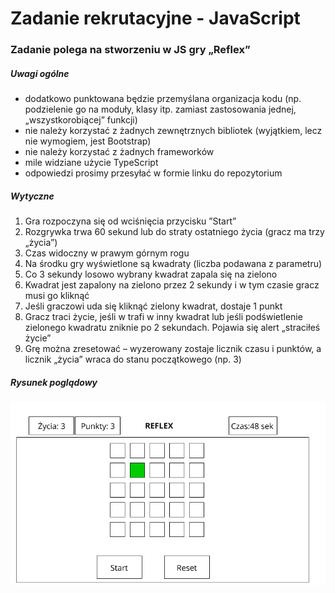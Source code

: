 # Zadanie rekrutacyjne - JavaScript

### Zadanie polega na stworzeniu w JS gry „Reflex”

##### Uwagi ogólne

- dodatkowo punktowana będzie przemyślana organizacja kodu (np. podzielenie go na moduły, klasy itp. zamiast zastosowania jednej, „wszystkorobiącej” funkcji)
- nie należy korzystać z żadnych zewnętrznych bibliotek (wyjątkiem, lecz nie wymogiem, jest Bootstrap)
- nie należy korzystać z żadnych frameworków
- mile widziane użycie TypeScript
- odpowiedzi prosimy przesyłać w formie linku do repozytorium

##### Wytyczne

1.  Gra rozpoczyna się od wciśnięcia przycisku ”Start”
2.  Rozgrywka trwa 60 sekund lub do straty ostatniego życia (gracz ma trzy „życia”)
3.  Czas widoczny w prawym górnym rogu
4.  Na środku gry wyświetlone są kwadraty (liczba podawana z parametru)
5.  Co 3 sekundy losowo wybrany kwadrat zapala się na zielono
6.  Kwadrat jest zapalony na zielono przez 2 sekundy i w tym czasie gracz musi go kliknąć
7.  Jeśli graczowi uda się kliknąć zielony kwadrat, dostaje 1 punkt
8.  Gracz traci życie, jeśli w trafi w inny kwadrat lub jeśli podświetlenie zielonego kwadratu zniknie po 2 sekundach. Pojawia się alert „straciłeś życie”
9.  Grę można zresetować – wyzerowany zostaje licznik czasu i punktów, a licznik „życia” wraca do stanu początkowego (np. 3)

##### Rysunek poglądowy

![](./img/makieta_rekrutacja.png)
